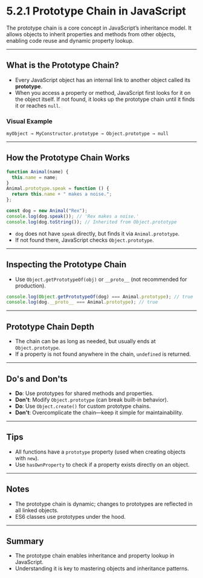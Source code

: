 # 5.2.1 Prototype Chain in JavaScript

The prototype chain is a core concept in JavaScript’s inheritance model. It allows objects to inherit properties and methods from other objects, enabling code reuse and dynamic property lookup.

---

## What is the Prototype Chain?

- Every JavaScript object has an internal link to another object called its **prototype**.
- When you access a property or method, JavaScript first looks for it on the object itself. If not found, it looks up the prototype chain until it finds it or reaches `null`.

### Visual Example

```
myObject → MyConstructor.prototype → Object.prototype → null
```

---

## How the Prototype Chain Works

```js
function Animal(name) {
  this.name = name;
}
Animal.prototype.speak = function () {
  return this.name + " makes a noise.";
};

const dog = new Animal("Rex");
console.log(dog.speak()); // 'Rex makes a noise.'
console.log(dog.toString()); // Inherited from Object.prototype
```

- `dog` does not have `speak` directly, but finds it via `Animal.prototype`.
- If not found there, JavaScript checks `Object.prototype`.

---

## Inspecting the Prototype Chain

- Use `Object.getPrototypeOf(obj)` or `__proto__` (not recommended for production).

```js
console.log(Object.getPrototypeOf(dog) === Animal.prototype); // true
console.log(dog.__proto__ === Animal.prototype); // true
```

---

## Prototype Chain Depth

- The chain can be as long as needed, but usually ends at `Object.prototype`.
- If a property is not found anywhere in the chain, `undefined` is returned.

---

## Do's and Don'ts

- **Do**: Use prototypes for shared methods and properties.
- **Don't**: Modify `Object.prototype` (can break built-in behavior).
- **Do**: Use `Object.create()` for custom prototype chains.
- **Don't**: Overcomplicate the chain—keep it simple for maintainability.

---

## Tips

- All functions have a `prototype` property (used when creating objects with `new`).
- Use `hasOwnProperty` to check if a property exists directly on an object.

---

## Notes

- The prototype chain is dynamic; changes to prototypes are reflected in all linked objects.
- ES6 classes use prototypes under the hood.

---

## Summary

- The prototype chain enables inheritance and property lookup in JavaScript.
- Understanding it is key to mastering objects and inheritance patterns.

